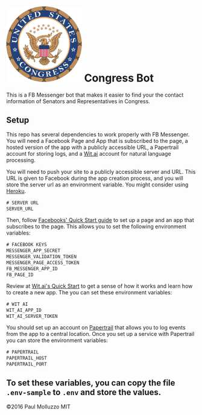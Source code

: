 # <img src="./public/assets/congress.png" width="200px"> Congress Bot

This is a FB Messenger bot that makes it easier to find your the contact information of Senators and Representatives in Congress.

## Setup

This repo has several dependencies to work properly with FB Messenger. You will need a Facebook Page and App that is subscribed to the page, a hosted version of the app with a publicly accessible URL, a Papertrail account for storing logs, and a [Wit.ai](https://wit.ai/) account for natural language processing.

You will need to push your site to a publicly accessible server and URL. This URL is given to Facebook during the app creation process, and you will store the server url as an environment variable. You might consider using [Heroku](https://heroku.com).

```
# SERVER URL
SERVER_URL
```

Then, follow [Facebooks' Quick Start guide](https://developers.facebook.com/docs/messenger-platform/guides/quick-start) to set up a page and an app that subscribes to the page. This allows you to set the following environment variables:

```
# FACEBOOK KEYS
MESSENGER_APP_SECRET
MESSENGER_VALIDATION_TOKEN
MESSENGER_PAGE_ACCESS_TOKEN
FB_MESSENGER_APP_ID
FB_PAGE_ID
```

Review at [Wit.ai's Quick Start](https://wit.ai/docs/quickstart) to get a sense of how it works and learn how to create a new app. The you can set these environment variables:

```
# WIT AI
WIT_AI_APP_ID
WIT_AI_SERVER_TOKEN
```

You should set up an account on [Papertrail](https://papertrailapp.com/) that allows you to log events from the app to a central location. Once you set up a service with Papertrail you can store the environment variables:

```
# PAPERTRAIL
PAPERTRAIL_HOST
PAPERTRAIL_PORT
```

To set these variables, you can copy the file `.env-sample` to `.env` and store the values.
---

©2016 Paul Molluzzo
MIT
